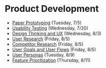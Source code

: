 # Product Development

- [Paper Prototyping](https://github.com/ga-adi-nyc/Course-Materials/tree/master/lessons/product-development/paper-prototyping) (Tuesday, 7/5)
- [Usability Testing](https://github.com/ga-adi-nyc/Course-Materials/tree/master/lessons/testing/usability-testing-lesson) (Wednesday, 7/20)
- [Design Thinking and UX](https://github.com/ga-adi-nyc/Course-Materials/tree/master/lessons/product-development/design-thinking-and-ux) (Wednesday, 8/3)
- [User Research](https://github.com/ga-adi-nyc/Course-Materials/tree/master/lessons/product-development/user-research-lesson) (Friday, 8/5)
- [Competitor Research](https://github.com/ga-adi-nyc/Course-Materials/tree/master/lessons/product-development/competitive-research-lesson) (Friday, 8/5)
- [User Goals and User Flows](https://github.com/ga-adi-nyc/Course-Materials/tree/master/lessons/product-development/user-goals-and-flows-lesson) (Friday, 8/5)
- [User Personas](https://github.com/ga-adi-nyc/Course-Materials/tree/master/lessons/product-development/user-personas-lesson) (Tuesday, 8/9)
- [Feature Prioritization](https://github.com/ga-adi-nyc/Course-Materials/tree/master/lessons/product-development/prioritization-proposal-lesson) (Thursday, 8/11)
